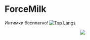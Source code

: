 # ForceMilk
Интимки бесплатно!
[![Top Langs](https://github-readme-stats.vercel.app/api/top-langs/?username=forcemilk&layout=compact&theme=vision-friendly-dark)](https://github.com/anuraghazra/github-readme-stats)
<p align="center">
  <img src="https://count.getloli.com/get/@forcemilk?theme=gelbooru" />
</p>
